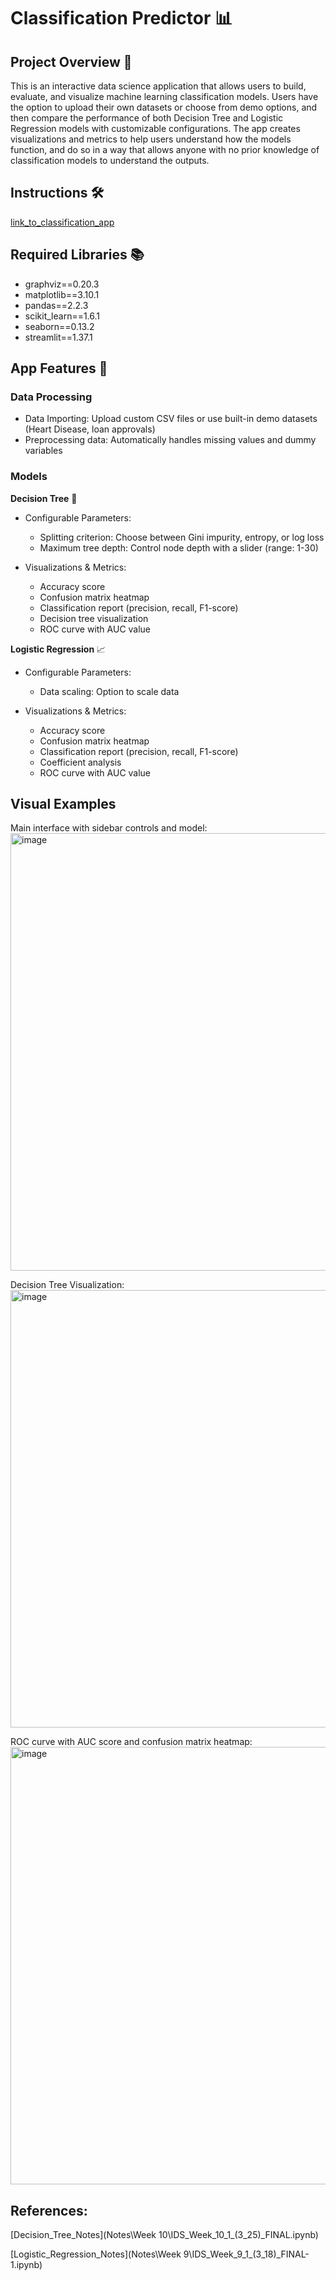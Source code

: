# Classification Predictor 📊

## Project Overview 🚀
This is an interactive data science application that allows users to build, evaluate, and visualize machine learning classification models. Users have the option to upload their own datasets or choose from demo options, and then compare the performance of both Decision Tree and Logistic Regression models with customizable configurations. The app creates visualizations and metrics to help users understand how the models function, and do so in a way that allows anyone with no prior knowledge of classification models to understand the outputs. 

## Instructions 🛠️
[link_to_classification_app]( )

## Required Libraries 📚
- graphviz==0.20.3
- matplotlib==3.10.1
- pandas==2.2.3
- scikit_learn==1.6.1
- seaborn==0.13.2
- streamlit==1.37.1

## App Features 📁
### Data Processing
- Data Importing: Upload custom CSV files or use built-in demo datasets (Heart Disease, loan approvals)
- Preprocessing data: Automatically handles missing values and dummy variables

### Models
**Decision Tree** 🌳
- Configurable Parameters:
    - Splitting criterion: Choose between Gini impurity, entropy, or log loss 
    - Maximum tree depth: Control node depth with a slider (range: 1-30)

- Visualizations & Metrics:
    - Accuracy score
    - Confusion matrix heatmap
    - Classification report (precision, recall, F1-score)
    - Decision tree visualization
    - ROC curve with AUC value

**Logistic Regression** 📈
- Configurable Parameters:
    - Data scaling: Option to scale data 

- Visualizations & Metrics:
    - Accuracy score
    - Confusion matrix heatmap
    - Classification report (precision, recall, F1-score)
    - Coefficient analysis
    - ROC curve with AUC value

## Visual Examples
Main interface with sidebar controls and model:
<img src="https://github.com/user-attachments/assets/eb62906d-2400-4e39-bfe0-7c954a186af3" alt="image" width="700" />

Decision Tree Visualization:
<img src="https://github.com/user-attachments/assets/96efdfbb-6aa3-405c-bc9c-3608d7ce6aec" alt="image" width="700" />

ROC curve with AUC score and confusion matrix heatmap:
<img src="https://github.com/user-attachments/assets/8727378c-d731-4b10-9ab2-846731f5e1dd" alt="image" width="700" />


## References:
[Decision_Tree_Notes](Notes\Week 10\IDS_Week_10_1_(3_25)_FINAL.ipynb)

[Logistic_Regression_Notes](Notes\Week 9\IDS_Week_9_1_(3_18)_FINAL-1.ipynb)

